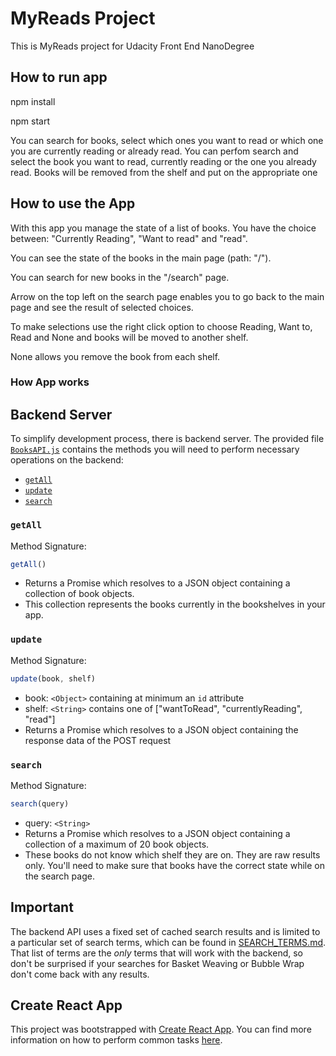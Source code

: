 # MyReads Project

This is MyReads project for Udacity Front End NanoDegree

## How to run app

npm install

npm start

You can search for books, select which ones you want to read or which one you are currently reading or already read.
You can perfom search and select the book you want to read, currently reading or the one you already read.
Books will be removed from the shelf and put on the appropriate one

## How to use the App

With this app you manage the state of a list of books. You have the choice between: "Currently Reading", "Want to read" and "read".

You can see the state of the books in the main page (path: "/").

You can search for new books in the "/search" page.

Arrow on the top left on the search page enables you to go back to the main page and see the result of selected choices.

To make selections use the right click option to choose Reading, Want to, Read and None and books will be moved to another shelf.

None allows you remove the book from each shelf.

### How App works

## Backend Server

To simplify development process, there is backend server. The provided file [`BooksAPI.js`](src/BooksAPI.js) contains the methods you will need to perform necessary operations on the backend:

* [`getAll`](#getall)
* [`update`](#update)
* [`search`](#search)

### `getAll`

Method Signature:

```js
getAll()
```

* Returns a Promise which resolves to a JSON object containing a collection of book objects.
* This collection represents the books currently in the bookshelves in your app.

### `update`

Method Signature:

```js
update(book, shelf)
```

* book: `<Object>` containing at minimum an `id` attribute
* shelf: `<String>` contains one of ["wantToRead", "currentlyReading", "read"]  
* Returns a Promise which resolves to a JSON object containing the response data of the POST request

### `search`

Method Signature:

```js
search(query)
```

* query: `<String>`
* Returns a Promise which resolves to a JSON object containing a collection of a maximum of 20 book objects.
* These books do not know which shelf they are on. They are raw results only. You'll need to make sure that books have the correct state while on the search page.

## Important
The backend API uses a fixed set of cached search results and is limited to a particular set of search terms, which can be found in [SEARCH_TERMS.md](SEARCH_TERMS.md). That list of terms are the _only_ terms that will work with the backend, so don't be surprised if your searches for Basket Weaving or Bubble Wrap don't come back with any results.

## Create React App

This project was bootstrapped with [Create React App](https://github.com/facebookincubator/create-react-app). You can find more information on how to perform common tasks [here](https://github.com/facebookincubator/create-react-app/blob/master/packages/react-scripts/template/README.md).



